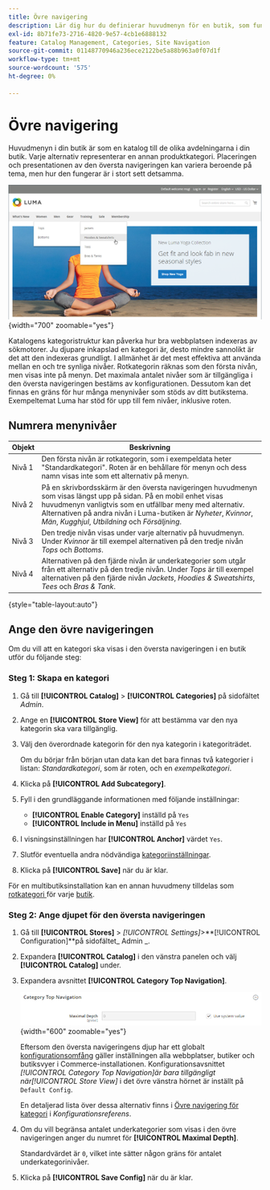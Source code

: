 ```yaml
---
title: Övre navigering
description: Lär dig hur du definierar huvudmenyn för en butik, som fungerar som en katalog för olika avdelningar.
exl-id: 8b71fe73-2716-4820-9e57-4cb1e6888132
feature: Catalog Management, Categories, Site Navigation
source-git-commit: 01148770946a236ece2122be5a88b963a0f07d1f
workflow-type: tm+mt
source-wordcount: '575'
ht-degree: 0%

---
```


# Övre navigering

Huvudmenyn i din butik är som en katalog till de olika avdelningarna i din butik. Varje alternativ representerar en annan produktkategori. Placeringen och presentationen av den översta navigeringen kan variera beroende på tema, men hur den fungerar är i stort sett detsamma.

![Övre navigering](./assets/storefront-top-navigation.png){width="700" zoomable="yes"}

Katalogens kategoristruktur kan påverka hur bra webbplatsen indexeras av sökmotorer. Ju djupare inkapslad en kategori är, desto mindre sannolikt är det att den indexeras grundligt. I allmänhet är det mest effektiva att använda mellan en och tre synliga nivåer. Rotkategorin [](category-root.md) räknas som den första nivån, men visas inte på menyn. Det maximala antalet nivåer som är tillgängliga i den översta navigeringen bestäms av konfigurationen. Dessutom kan det finnas en gräns för hur många menynivåer som stöds av ditt butikstema. Exempeltemat Luma har stöd för upp till fem nivåer, inklusive roten.

## Numrera menynivåer

| Objekt | Beskrivning |
|--- |--- |
| Nivå 1 | Den första nivån är rotkategorin, som i exempeldata heter &quot;Standardkategori&quot;. Roten är en behållare för menyn och dess namn visas inte som ett alternativ på menyn. |
| Nivå 2 | På en skrivbordsskärm är den översta navigeringen huvudmenyn som visas längst upp på sidan. På en mobil enhet visas huvudmenyn vanligtvis som en utfällbar meny med alternativ. Alternativen på andra nivån i Luma-butiken är _Nyheter_, _Kvinnor_, _Män_, _Kugghjul_, _Utbildning_ och _Försäljning_. |
| Nivå 3 | Den tredje nivån visas under varje alternativ på huvudmenyn. Under _Kvinnor_ är till exempel alternativen på den tredje nivån _Tops_ och _Bottoms_. |
| Nivå 4 | Alternativen på den fjärde nivån är underkategorier som utgår från ett alternativ på den tredje nivån. Under _Tops_ är till exempel alternativen på den fjärde nivån _Jackets_, _Hoodies &amp; Sweatshirts_, _Tees_ och _Bras &amp; Tank_. |

{style="table-layout:auto"}

## Ange den övre navigeringen

Om du vill att en kategori ska visas i den översta navigeringen i en butik utför du följande steg:

### Steg 1: Skapa en kategori

1. Gå till **[!UICONTROL Catalog]** > **[!UICONTROL Categories]** på sidofältet _Admin_.

1. Ange en **[!UICONTROL Store View]** för att bestämma var den nya kategorin ska vara tillgänglig.

1. Välj den överordnade kategorin för den nya kategorin i kategoriträdet.

   Om du börjar från början utan data kan det bara finnas två kategorier i listan: _Standardkategori_, som är roten, och en _exempelkategori_.

1. Klicka på **[!UICONTROL Add Subcategory]**.

1. Fyll i den grundläggande informationen med följande inställningar:

   - **[!UICONTROL Enable Category]** inställd på `Yes`
   - **[!UICONTROL Include in Menu]** inställd på `Yes`

1. I visningsinställningen har **[!UICONTROL Anchor]** värdet `Yes`.

1. Slutför eventuella andra nödvändiga [kategoriinställningar](category-create.md).

1. Klicka på **[!UICONTROL Save]** när du är klar.

För en multibutiksinstallation kan en annan huvudmeny tilldelas som [rotkategori ](category-root.md) för varje [butik](../stores-purchase/stores.md#add-stores).

### Steg 2: Ange djupet för den översta navigeringen

1. Gå till **[!UICONTROL Stores]** > _[!UICONTROL Settings]_>**[!UICONTROL Configuration]**på sidofältet_ Admin _.

1. Expandera **[!UICONTROL Catalog]** i den vänstra panelen och välj **[!UICONTROL Catalog]** under.

1. Expandera avsnittet **[!UICONTROL Category Top Navigation]**.

   ![Övre kategorinavigering](../configuration-reference/catalog/assets/catalog-category-top-navigation.png){width="600" zoomable="yes"}

   Eftersom den översta navigeringens djup har ett globalt [konfigurationsomfång](../getting-started/websites-stores-views.md#scope-settings) gäller inställningen alla webbplatser, butiker och butiksvyer i Commerce-installationen. Konfigurationsavsnittet _[!UICONTROL Category Top Navigation]_är bara tillgängligt när_[!UICONTROL Store View]_ i det övre vänstra hörnet är inställt på `Default Config`.

   En detaljerad lista över dessa alternativ finns i [Övre navigering för kategori](../configuration-reference/catalog/catalog.md#layered-navigation) i _Konfigurationsreferens_.

1. Om du vill begränsa antalet underkategorier som visas i den övre navigeringen anger du numret för **[!UICONTROL Maximal Depth]**.

   Standardvärdet är `0`, vilket inte sätter någon gräns för antalet underkategorinivåer.

1. Klicka på **[!UICONTROL Save Config]** när du är klar.
